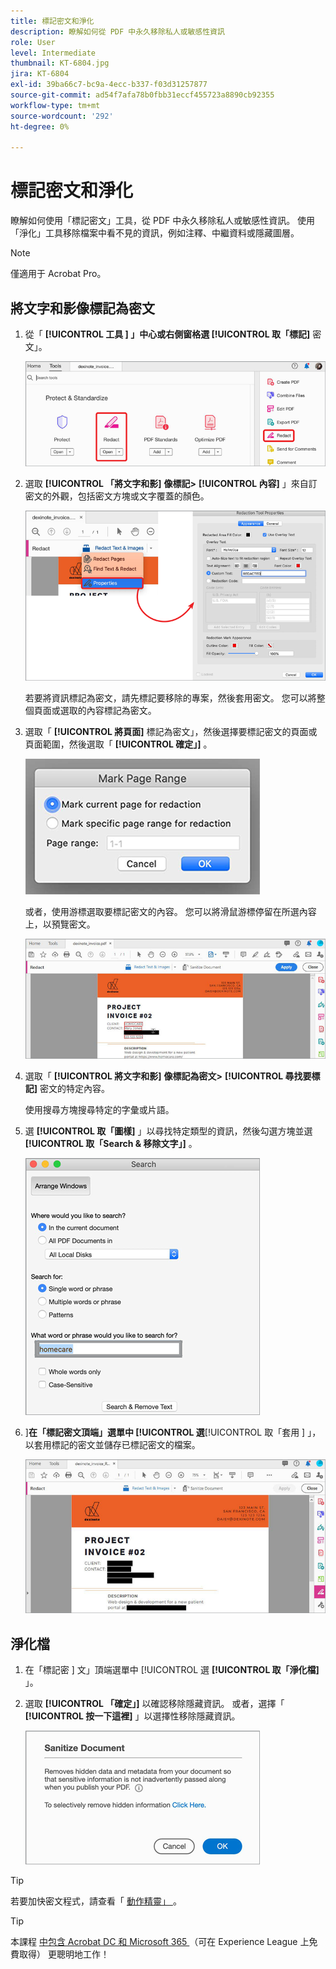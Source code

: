 ```yaml
---
title: 標記密文和淨化
description: 瞭解如何從 PDF 中永久移除私人或敏感性資訊
role: User
level: Intermediate
thumbnail: KT-6804.jpg
jira: KT-6804
exl-id: 39ba66c7-bc9a-4ecc-b337-f03d31257877
source-git-commit: ad54f7afa78b0fbb31eccf455723a8890cb92355
workflow-type: tm+mt
source-wordcount: '292'
ht-degree: 0%

---
```


# 標記密文和淨化

瞭解如何使用「標記密文」工具，從 PDF 中永久移除私人或敏感性資訊。 使用「淨化」工具移除檔案中看不見的資訊，例如注釋、中繼資料或隱藏圖層。

>[!NOTE]
>
>僅適用于 Acrobat Pro。

## 將文字和影像標記為密文

1. 從「 **[!UICONTROL 工具 ] 」中心或右側窗格選 [!UICONTROL  取「標記]** 密文」。

   ![標記密文步驟 1](../assets/Redact_1.png)

1. 選取 **[!UICONTROL 「將文字和影]** **像標記>** **[!UICONTROL 內容]** 」來自訂密文的外觀，包括密文方塊或文字覆蓋的顏色。

   ![標記密文步驟 2](../assets/Redact_2.png)

   若要將資訊標記為密文，請先標記要移除的專案，然後套用密文。 您可以將整個頁面或選取的內容標記為密文。

1. 選取「 **[!UICONTROL 將頁面]** 標記為密文」，然後選擇要標記密文的頁面或頁面範圍，然後選取「 **[!UICONTROL 確定」]** 。

   ![標記密文步驟 4](../assets/Redact_3.png)

   或者，使用游標選取要標記密文的內容。 您可以將滑鼠游標停留在所選內容上，以預覽密文。

   ![將步驟 5a 標記為密文](../assets/Redact_4.png)

1. 選取「 **[!UICONTROL 將文字和影]** **像標記為密文>** **[!UICONTROL 尋找要標記]** 密文的特定內容。

   使用搜尋方塊搜尋特定的字彙或片語。

1. 選 **[!UICONTROL 取「圖樣]** 」以尋找特定類型的資訊，然後勾選方塊並選 **[!UICONTROL 取「Search &amp; 移除文字」]** 。

   ![將步驟 5b 標記為密文](../assets/Redact_5.png)

1. ]**在「標記密文頂端」選單中 [!UICONTROL  選**[!UICONTROL  取「套用 ] 」，以套用標記的密文並儲存已標記密文的檔案。

   ![標記密文步驟 6](../assets/Redact_6.png)

## 淨化檔

1. 在「標記密 ] 文」頂端選單中 [!UICONTROL  選 **[!UICONTROL 取「淨化檔]** 」。

1. 選取 **[!UICONTROL 「確定」]** 以確認移除隱藏資訊。 或者，選擇「 **[!UICONTROL 按一下這裡]** 」以選擇性移除隱藏資訊。

   ![淨化步驟 2](../assets/Redact_7.png)

>[!TIP]
>
>若要加快密文程式，請查看「 [ 動作精靈」 ](../advanced-tasks/action.md) 。

>[!TIP]
>
>本課程 [ 中包含 Acrobat DC 和 Microsoft 365 ](https://experienceleague.adobe.com/?recommended=Acrobat-U-1-2021.microsoft365) （可在 Experience League 上免費取得） 更聰明地工作！

